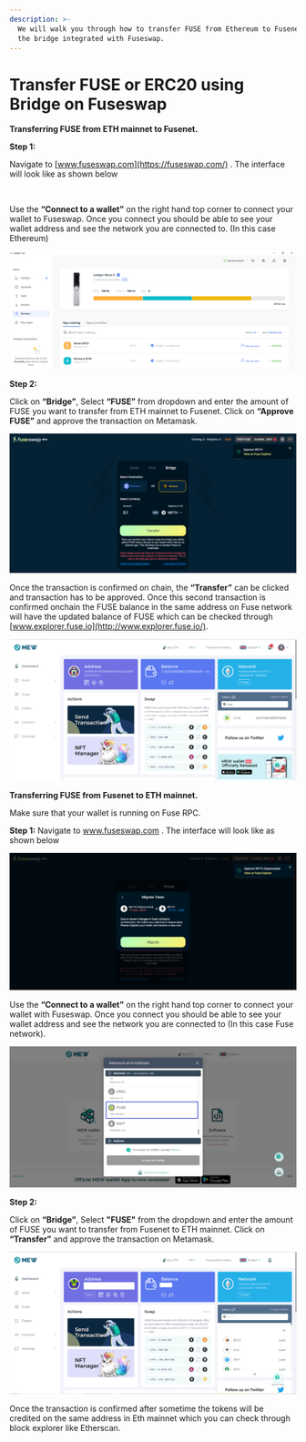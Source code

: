 ```yaml
---
description: >-
  We will walk you through how to transfer FUSE from Ethereum to Fusenet using
  the bridge integrated with Fuseswap.
---
```


# Transfer FUSE or ERC20 using Bridge on Fuseswap

**Transferring FUSE from ETH mainnet to Fusenet.**

**Step 1:**

Navigate to [www.fuseswap.com](https://fuseswap.com/) . The interface will look like as shown below

![](../../.gitbook/assets/0%20%286%29.png)

Use the **“Connect to a wallet”** on the right hand top corner to connect your wallet to Fuseswap. Once you connect you should be able to see your wallet address and see the network you are connected to. \(In this case Ethereum\)

![](../../.gitbook/assets/1%20%289%29.png)

**Step 2:**

Click on **“Bridge”**, Select **“FUSE”** from dropdown and enter the amount of FUSE you want to transfer from ETH mainnet to Fusenet. Click on **“Approve FUSE”** and approve the transaction on Metamask.

![](../../.gitbook/assets/2%20%289%29.png)

Once the transaction is confirmed on chain, the **“Transfer”** can be clicked and transaction has to be approved. Once this second transaction is confirmed onchain the FUSE balance in the same address on Fuse network will have the updated balance of FUSE which can be checked through [www.explorer.fuse.io](http://www.explorer.fuse.io/). 

![](../../.gitbook/assets/3%20%288%29.png)

**Transferring FUSE from Fusenet to ETH mainnet.**

Make sure that your wallet is running on Fuse RPC.

**Step 1:** Navigate to www.fuseswap.com . The interface will look like as shown below

![](../../.gitbook/assets/4%20%289%29.png)

Use the **“Connect to a wallet”** on the right hand top corner to connect your wallet with Fuseswap. Once you connect you should be able to see your wallet address and see the network you are connected to \(In this case Fuse network\).

![](../../.gitbook/assets/5%20%286%29.png)

**Step 2:**

Click on **“Bridge”**, Select **"FUSE"** from the dropdown and enter the amount of FUSE you want to transfer from Fusenet to ETH mainnet. Click on **“Transfer”** and approve the transaction on Metamask.

![](../../.gitbook/assets/6%20%287%29.png)

Once the transaction is confirmed after sometime the tokens will be credited on the same address in Eth mainnet which you can check through block explorer like Etherscan.

